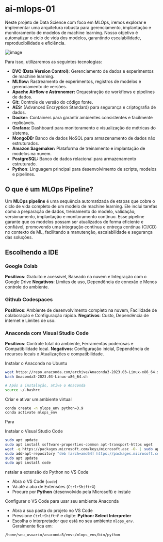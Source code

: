 # ai-mlops-01

Neste projeto de Data Science com foco em MLOps, iremos explorar e implementar uma arquitetura robusta para gerenciamento, implantação e monitoramento de modelos de machine learning. Nosso objetivo é automatizar o ciclo de vida dos modelos, garantindo escalabilidade, reproducibilidade e eficiência.

![image](https://github.com/user-attachments/assets/33ac3551-732f-4c93-8feb-29c2c6b8ada1)

Para isso, utilizaremos as seguintes tecnologias:
- **DVC (Data Version Control):** Gerenciamento de dados e experimentos de machine learning.
- **MLflow:** Rastreamento de experimentos, registros de modelos e gerenciamento de versões.
- **Apache Airflow e Astronomer:** Orquestração de workflows e pipelines de dados.
- **Git:** Controle de versão do código fonte.
- **AES:** (Advanced Encryption Standard) para segurança e criptografia de dados.
- **Docker:** Containers para garantir ambientes consistentes e facilmente replicáveis.
- **Grafana:** Dashboard para monitoramento e visualização de métricas do sistema.
- **MongoDB:** Banco de dados NoSQL para armazenamento de dados não estruturados.
- **Amazon Sagemaker:** Plataforma de treinamento e implantação de modelos na nuvem.
- **PostgreSQL:** Banco de dados relacional para armazenamento estruturado.
- **Python:** Linguagem principal para desenvolvimento de scripts, modelos e pipelines.

## O que é um MLOps Pipeline?

Um **MLOps pipeline** é uma sequência automatizada de etapas que cobre o ciclo de vida completo de um modelo de machine learning. Ele inclui tarefas como a preparação de dados, treinamento do modelo, validação, versionamento, implantação e monitoramento contínuo. Esse pipeline garante que os modelos possam ser atualizados de forma eficiente e confiável, promovendo uma integração contínua e entrega contínua (CI/CD) no contexto de ML, facilitando a manutenção, escalabilidade e segurança das soluções.

## Escolhendo a IDE

### Google Colab
**Positivos**: Gratuito e acessível, Baseado na nuvem e Integração com o Google Drive
**Negativos**: Limites de uso, Dependência de conexão e Menos controle do ambiente.

### Github Codespaces
**Positivos**: Ambiente de desenvolvimento completo na nuvem, Facilidade de colaboração e Configuração rápida.
**Negativos**: Custo, Dependência de internet e Limites de uso.

### Anaconda com Visual Studio Code
**Positivos**: Controle total do ambiente, Ferramentas poderosas e Compatibilidade local.
**Negativos**: Configuração inicial, Dependência de recursos locais e Atualizações e compatibilidade.

Instalar o Anaconda no Ubuntu
```bash
wget https://repo.anaconda.com/archive/Anaconda3-2023.03-Linux-x86_64.sh
bash Anaconda3-2023.03-Linux-x86_64.sh

# Após a instalação, ative o Anaconda
source ~/.bashrc
```

Criar e ativar um ambiente virtual
```bash
conda create -n mlops_env python=3.9
conda activate mlops_env
```

Para 

Instalar o Visual Studio Code
```bash
sudo apt update
sudo apt install software-properties-common apt-transport-https wget
wget -q https://packages.microsoft.com/keys/microsoft.asc -O- | sudo apt-key add -
sudo add-apt-repository "deb [arch=amd64] https://packages.microsoft.com/repos/vscode stable main"
sudo apt update
sudo apt install code
```

 nstalar a extensão do Python no VS Code
- Abra o VS Code (`code`)
- Vá até a aba de Extensões (`Ctrl+Shift+X`)
- Procure por **Python** (desenvolvido pela Microsoft) e instale

Configurar o VS Code para usar seu ambiente Anaconda
- Abra a sua pasta do projeto no VS Code
- Pressione `Ctrl+Shift+P` e digite: **Python: Select Interpreter**
- Escolha o interpretador que está no seu ambiente `mlops_env`. Geralmente fica em:
```
/home/seu_usuario/anaconda3/envs/mlops_env/bin/python
```
